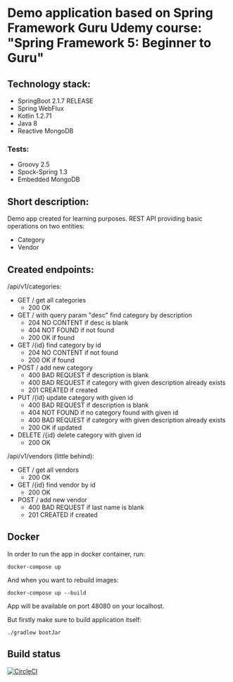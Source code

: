 # Demo application based on Spring Framework Guru Udemy course: "Spring Framework 5: Beginner to Guru"
## Technology stack:

- SpringBoot 2.1.7 RELEASE
- Spring WebFlux
- Kotlin 1.2.71
- Java 8
- Reactive MongoDB

### Tests:

- Groovy 2.5
- Spock-Spring 1.3
- Embedded MongoDB

## Short description:

Demo app created for learning purposes. REST API providing basic operations on two entities:
- Category
- Vendor

## Created endpoints:

/api/v1/categories:

- GET / get all categories
   - 200 OK
- GET / with query param "desc" find category by description
   - 204 NO CONTENT if desc is blank
   - 404 NOT FOUND if not found
   - 200 OK if found
- GET /{id} find category by id
    - 204 NO CONTENT if not found
    - 200 OK if found
- POST / add new category
    - 400 BAD REQUEST if description is blank
    - 400 BAD REQUEST if category with given description already exists
    - 201 CREATED if created
- PUT /{id} update category with given id
    - 400 BAD REQUEST if description is blank
    - 404 NOT FOUND if no category found with given id
    - 400 BAD REQUEST if category with given description already exists
    - 200 OK if updated
- DELETE /{id} delete category with given id
    - 200 OK

/api/v1/vendors (little behind):

- GET / get all vendors
    - 200 OK
- GET /{id} find vendor by id
    - 200 OK
- POST / add new vendor
    - 400 BAD REQUEST if last name is blank
    - 201 CREATED if created
    
## Docker

In order to run the app in docker container, run:

`docker-compose up`

And when you want to rebuild images:

`docker-compose up --build`

App will be available on port 48080 on your localhost.

But firstly make sure to build application itself:

`./gradlew bootJar`

## Build status

[![CircleCI](https://circleci.com/gh/BYEDUCK/webflux-rest/tree/master.svg?style=svg)](https://circleci.com/gh/BYEDUCK/webflux-rest/tree/master)